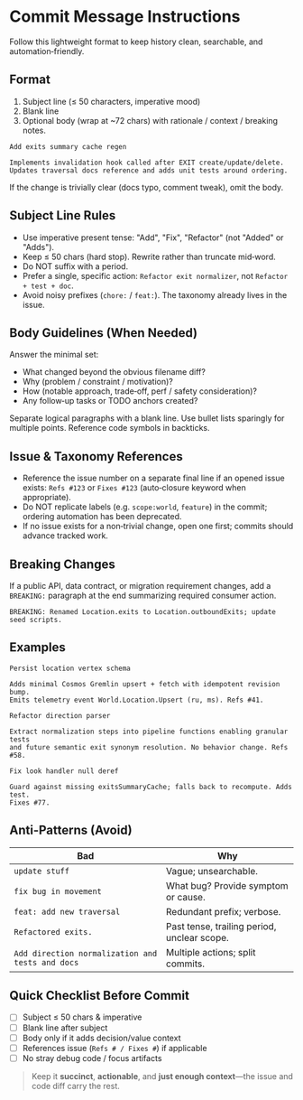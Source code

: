 # Commit Message Instructions

Follow this lightweight format to keep history clean, searchable, and automation‑friendly.

## Format

1. Subject line (≤ 50 characters, imperative mood)
2. Blank line
3. Optional body (wrap at ~72 chars) with rationale / context / breaking notes.

```
Add exits summary cache regen

Implements invalidation hook called after EXIT create/update/delete.
Updates traversal docs reference and adds unit tests around ordering.
```

If the change is trivially clear (docs typo, comment tweak), omit the body.

## Subject Line Rules

- Use imperative present tense: "Add", "Fix", "Refactor" (not "Added" or "Adds").
- Keep ≤ 50 chars (hard stop). Rewrite rather than truncate mid‑word.
- Do NOT suffix with a period.
- Prefer a single, specific action: `Refactor exit normalizer`, not `Refactor + test + doc`.
- Avoid noisy prefixes (`chore:` / `feat:`). The taxonomy already lives in the issue.

## Body Guidelines (When Needed)

Answer the minimal set:

- What changed beyond the obvious filename diff?
- Why (problem / constraint / motivation)?
- How (notable approach, trade‑off, perf / safety consideration)?
- Any follow‑up tasks or TODO anchors created?

Separate logical paragraphs with a blank line. Use bullet lists sparingly for multiple points. Reference code symbols in backticks.

## Issue & Taxonomy References

- Reference the issue number on a separate final line if an opened issue exists: `Refs #123` or `Fixes #123` (auto‑closure keyword when appropriate).
- Do NOT replicate labels (e.g. `scope:world`, `feature`) in the commit; ordering automation has been deprecated.
- If no issue exists for a non‑trivial change, open one first; commits should advance tracked work.

## Breaking Changes

If a public API, data contract, or migration requirement changes, add a `BREAKING:` paragraph at the end summarizing required consumer action.

```
BREAKING: Renamed Location.exits to Location.outboundExits; update seed scripts.
```

## Examples

```
Persist location vertex schema

Adds minimal Cosmos Gremlin upsert + fetch with idempotent revision bump.
Emits telemetry event World.Location.Upsert (ru, ms). Refs #41.
```

```
Refactor direction parser

Extract normalization steps into pipeline functions enabling granular tests
and future semantic exit synonym resolution. No behavior change. Refs #58.
```

```
Fix look handler null deref

Guard against missing exitsSummaryCache; falls back to recompute. Adds test.
Fixes #77.
```

## Anti-Patterns (Avoid)

| Bad                                              | Why                                         |
| ------------------------------------------------ | ------------------------------------------- |
| `update stuff`                                   | Vague; unsearchable.                        |
| `fix bug in movement`                            | What bug? Provide symptom or cause.         |
| `feat: add new traversal`                        | Redundant prefix; verbose.                  |
| `Refactored exits.`                              | Past tense, trailing period, unclear scope. |
| `Add direction normalization and tests and docs` | Multiple actions; split commits.            |

## Quick Checklist Before Commit

- [ ] Subject ≤ 50 chars & imperative
- [ ] Blank line after subject
- [ ] Body only if it adds decision/value context
- [ ] References issue (`Refs # / Fixes #`) if applicable
- [ ] No stray debug code / focus artifacts

> Keep it **succinct**, **actionable**, and **just enough context**—the issue and code diff carry the rest.
